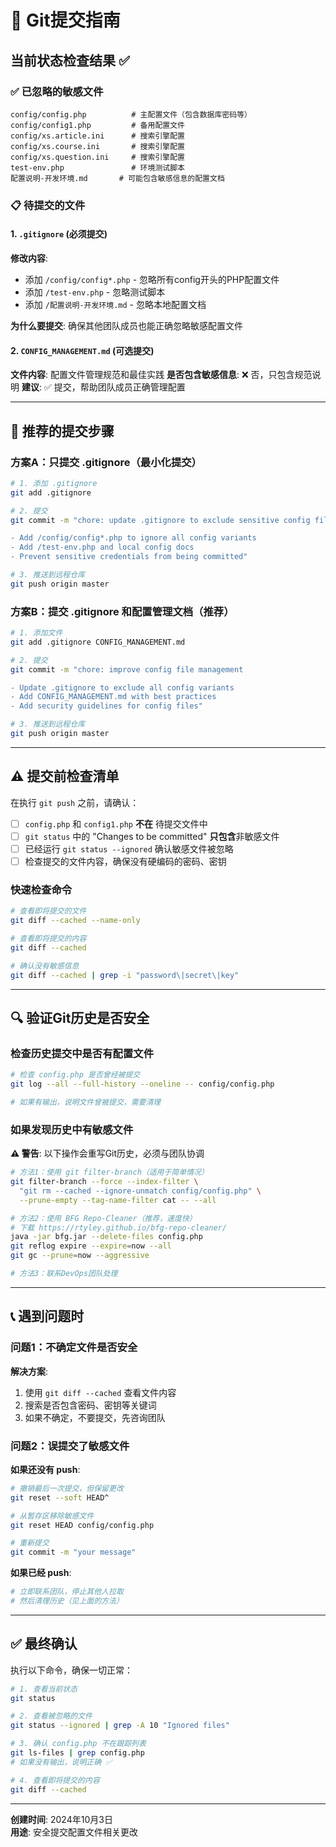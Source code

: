# 📝 Git提交指南

## 当前状态检查结果 ✅

### ✅ 已忽略的敏感文件
```
config/config.php          # 主配置文件（包含数据库密码等）
config/config1.php         # 备用配置文件
config/xs.article.ini      # 搜索引擎配置
config/xs.course.ini       # 搜索引擎配置
config/xs.question.ini     # 搜索引擎配置
test-env.php               # 环境测试脚本
配置说明-开发环境.md       # 可能包含敏感信息的配置文档
```

### 📋 待提交的文件

#### 1. `.gitignore` (必须提交)
**修改内容**:
- 添加 `/config/config*.php` - 忽略所有config开头的PHP配置文件
- 添加 `/test-env.php` - 忽略测试脚本
- 添加 `/配置说明-开发环境.md` - 忽略本地配置文档

**为什么要提交**: 确保其他团队成员也能正确忽略敏感配置文件

#### 2. `CONFIG_MANAGEMENT.md` (可选提交)
**文件内容**: 配置文件管理规范和最佳实践
**是否包含敏感信息**: ❌ 否，只包含规范说明
**建议**: ✅ 提交，帮助团队成员正确管理配置

---

## 🚀 推荐的提交步骤

### 方案A：只提交 .gitignore（最小化提交）

```bash
# 1. 添加 .gitignore
git add .gitignore

# 2. 提交
git commit -m "chore: update .gitignore to exclude sensitive config files

- Add /config/config*.php to ignore all config variants
- Add /test-env.php and local config docs
- Prevent sensitive credentials from being committed"

# 3. 推送到远程仓库
git push origin master
```

### 方案B：提交 .gitignore 和配置管理文档（推荐）

```bash
# 1. 添加文件
git add .gitignore CONFIG_MANAGEMENT.md

# 2. 提交
git commit -m "chore: improve config file management

- Update .gitignore to exclude all config variants
- Add CONFIG_MANAGEMENT.md with best practices
- Add security guidelines for config files"

# 3. 推送到远程仓库
git push origin master
```

---

## ⚠️ 提交前检查清单

在执行 `git push` 之前，请确认：

- [ ] `config.php` 和 `config1.php` **不在** 待提交文件中
- [ ] `git status` 中的 "Changes to be committed" **只包含**非敏感文件
- [ ] 已经运行 `git status --ignored` 确认敏感文件被忽略
- [ ] 检查提交的文件内容，确保没有硬编码的密码、密钥

### 快速检查命令

```bash
# 查看即将提交的文件
git diff --cached --name-only

# 查看即将提交的内容
git diff --cached

# 确认没有敏感信息
git diff --cached | grep -i "password\|secret\|key" 
```

---

## 🔍 验证Git历史是否安全

### 检查历史提交中是否有配置文件

```bash
# 检查 config.php 是否曾经被提交
git log --all --full-history --oneline -- config/config.php

# 如果有输出，说明文件曾被提交，需要清理
```

### 如果发现历史中有敏感文件

**⚠️ 警告**: 以下操作会重写Git历史，必须与团队协调

```bash
# 方法1：使用 git filter-branch（适用于简单情况）
git filter-branch --force --index-filter \
  "git rm --cached --ignore-unmatch config/config.php" \
  --prune-empty --tag-name-filter cat -- --all

# 方法2：使用 BFG Repo-Cleaner（推荐，速度快）
# 下载 https://rtyley.github.io/bfg-repo-cleaner/
java -jar bfg.jar --delete-files config.php
git reflog expire --expire=now --all
git gc --prune=now --aggressive

# 方法3：联系DevOps团队处理
```

---

## 📞 遇到问题时

### 问题1：不确定文件是否安全

**解决方案**:
1. 使用 `git diff --cached` 查看文件内容
2. 搜索是否包含密码、密钥等关键词
3. 如果不确定，不要提交，先咨询团队

### 问题2：误提交了敏感文件

**如果还没有 push**:
```bash
# 撤销最后一次提交，但保留更改
git reset --soft HEAD^

# 从暂存区移除敏感文件
git reset HEAD config/config.php

# 重新提交
git commit -m "your message"
```

**如果已经 push**:
```bash
# 立即联系团队，停止其他人拉取
# 然后清理历史（见上面的方法）
```

---

## ✅ 最终确认

执行以下命令，确保一切正常：

```bash
# 1. 查看当前状态
git status

# 2. 查看被忽略的文件
git status --ignored | grep -A 10 "Ignored files"

# 3. 确认 config.php 不在跟踪列表
git ls-files | grep config.php
# 如果没有输出，说明正确 ✅

# 4. 查看即将提交的内容
git diff --cached
```

---

**创建时间**: 2024年10月3日  
**用途**: 安全提交配置文件相关更改

